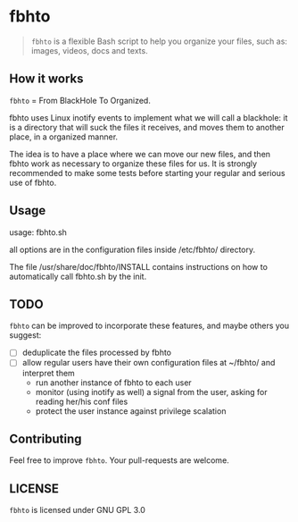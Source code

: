 # fbhto

> `fbhto` is a flexible Bash script to help you organize your files, such as:
> images, videos, docs and texts.


## How it works

`fbhto` = From BlackHole To Organized.

fbhto uses Linux inotify events to implement what we will call a blackhole: it
is a directory that will suck the files it receives, and moves them to another
place, in a organized manner.

The idea is to have a place where we can move our new files, and then fbhto work
as necessary to organize these files for us. It is strongly recommended to make
some tests before starting your regular and serious use of fbhto.


## Usage

usage: fbhto.sh

all options are in the configuration files inside /etc/fbhto/ directory.

The file /usr/share/doc/fbhto/INSTALL contains instructions on how to
automatically call fbhto.sh by the init.


## TODO

`fbhto` can be improved to incorporate these features, and maybe others you
suggest:

* [ ] deduplicate the files processed by fbhto
* [ ] allow regular users have their own configuration files at ~/fbhto/ and
interpret them
    * run another instance of fbhto to each user
    * monitor (using inotify as well) a signal from the user, asking for
reading her/his conf files
    * protect the user instance against privilege scalation


## Contributing

Feel free to improve `fbhto`. Your pull-requests are welcome.

## LICENSE

`fbhto` is licensed under GNU GPL 3.0
